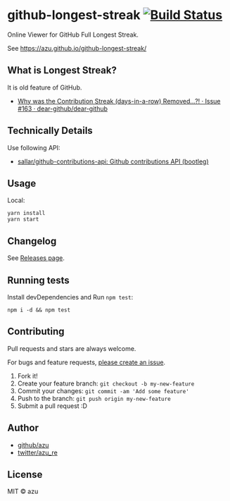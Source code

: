 # github-longest-streak [![Build Status](https://travis-ci.org/azu/github-longest-streak.svg?branch=master)](https://travis-ci.org/azu/github-longest-streak)

Online Viewer for GitHub Full Longest Streak.

See <https://azu.github.io/github-longest-streak/>

## What is Longest Streak? 

It is old feature of GitHub.

- [Why was the Contribution Streak (days-in-a-row) Removed...?! · Issue #163 · dear-github/dear-github](https://github.com/dear-github/dear-github/issues/163)

## Technically Details

Use following API:

- [sallar/github-contributions-api: Github contributions API (bootleg)](https://github.com/sallar/github-contributions-api)

## Usage

Local:

    yarn install
    yarn start


## Changelog

See [Releases page](https://github.com/azu/github-longest-streak/releases).

## Running tests

Install devDependencies and Run `npm test`:

    npm i -d && npm test

## Contributing

Pull requests and stars are always welcome.

For bugs and feature requests, [please create an issue](https://github.com/azu/github-longest-streak/issues).

1. Fork it!
2. Create your feature branch: `git checkout -b my-new-feature`
3. Commit your changes: `git commit -am 'Add some feature'`
4. Push to the branch: `git push origin my-new-feature`
5. Submit a pull request :D

## Author

- [github/azu](https://github.com/azu)
- [twitter/azu_re](https://twitter.com/azu_re)

## License

MIT © azu
